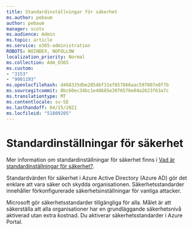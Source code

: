 ```yaml
---
title: Standardinställningar för säkerhet
ms.author: pebaum
author: pebaum
manager: scotv
ms.audience: Admin
ms.topic: article
ms.service: o365-administration
ROBOTS: NOINDEX, NOFOLLOW
localization_priority: Normal
ms.collection: Adm_O365
ms.custom:
- "3153"
- "9001193"
ms.openlocfilehash: d468335dbe2854bf31ef857866aac597807e0f7b
ms.sourcegitcommit: 8bc60ec34bc1e40685e3976576e04a2623f63a7c
ms.translationtype: MT
ms.contentlocale: sv-SE
ms.lasthandoff: 04/15/2021
ms.locfileid: "51809205"
---
```

# <a name="security-defaults"></a>Standardinställningar för säkerhet

Mer information om standardinställningar för säkerhet finns i [Vad är standardinställningar för säkerhet?](https://docs.microsoft.com/azure/active-directory/conditional-access/concept-conditional-access-security-defaults).

Standardvärden för säkerhet i Azure Active Directory (Azure AD) gör det enklare att vara säker och skydda organisationen. Säkerhetsstandarder innehåller förkonfigurerade säkerhetsinställningar för vanliga attacker.

Microsoft gör säkerhetsstandarder tillgängliga för alla. Målet är att säkerställa att alla organisationer har en grundläggande säkerhetsnivå aktiverad utan extra kostnad. Du aktiverar säkerhetsstandarder i Azure Portal.

